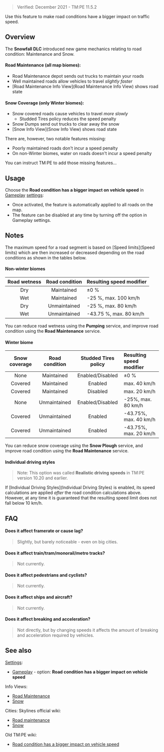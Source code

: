 > Verified: December 2021 - TM:PE 11.5.2

Use this feature to make road conditions have a bigger impact on traffic speed.

## Overview

The **Snowfall DLC** introduced new game mechanics relating to road condition: Maintenance and Snow.

#### Road Maintenance (all map biomes):

* Road Maintenance depot sends out trucks to maintain your roads
* Well maintained roads allow vehicles to travel _slightly faster_
* [Road Maintenance Info View](Road Maintenance Info View) shows road state

#### Snow Coverage (only Winter biomes):

* Snow covered roads cause vehicles to travel _more slowly_
    * Studded Tires policy reduces the speed penalty
* Snow Dumps send out trucks to clear away the snow
* [Snow Info View](Snow Info View) shows road state

There are, however, two notable features missing:

* Poorly maintained roads don't incur a speed penalty
* On non-Winter biomes, water on roads doesn't incur a speed penalty

You can instruct TM:PE to add those missing features...

## Usage

Choose the **Road condition has a bigger impact on vehicle speed** in [Gameplay](Gameplay) [settings](settings):

* Once activated, the feature is automatically applied to all roads on the map.
* The feature can be disabled at any time by turning off the option in Gameplay settings.

## Notes

The maximum speed for a road segment is based on [Speed limits](Speed limits) which are then increased or decreased depending on the road conditions as shown in the tables below.

#### Non-winter biomes

| Road wetness | Road condition | Resulting speed modifier |
| :---:        | :---:          | :---                     |
| Dry          | Maintained     | ±0 %                     |
| Wet          | Maintained     | -25 %, max. 100 km/h     |
| Dry          | Unmaintained   | -25 %, max. 80 km/h      |
| Wet          | Unmaintained   | -43.75 %, max. 80 km/h   |

You can reduce road wetness using the **Pumping** service, and improve road condition using the **Road Maintenance** service.

#### Winter biome

| Snow coverage | Road condition |Studded Tires policy | Resulting speed modifier |
| :---:         | :---:          | :---:               | :---                     |
| None          | Maintained     | Enabled/Disabled    | ±0 %                     |
| Covered       | Maintained     | Enabled             | max. 40 km/h             |
| Covered       | Maintained     | Disabled            | max. 20 km/h             |
| None          | Unmaintained   | Enabled/Disabled    | -25%, max. 80 km/h       |
| Covered       | Unmaintained   | Enabled             | -43.75%, max. 40 km/h    |
| Covered       | Unmaintained   | Enabled             | -43.75%, max. 20 km/h    |

You can reduce snow coverage using the **Snow Plough** service, and improve road condition using the **Road Maintenance** service.

#### Individual driving styles

> Note: This option was called **Realistic driving speeds** in TM:PE version 10.20 and earlier.

If [Individual Driving Styles](Individual Driving Styles) is enabled, its speed calculations are applied _after_ the road condition calculations above. However, at any time it is guaranteed that the resulting speed limit does not fall below 10 km/h.

## FAQ

#### Does it affect framerate or cause lag?
> Slightly, but barely noticeable - even on big cities.

#### Does it affect train/tram/monorail/metro tracks?
> Not currently.

#### Does it affect pedestrians and cyclists?
> Not currently.

#### Does it affect ships and aircraft?
> Not currently.

#### Does it affect breaking and acceleration?
> Not directly, but by changing speeds it affects the amount of breaking and acceleration required by vehicles.

## See also

[Settings](Settings):

* [Gameplay](Gameplay) - option: **Road condition has a bigger impact on vehicle speed**

Info Views:

* [Road Maintenance](Road-Maintenance-Info-View.)
* [Snow](Snow-Info-View.)

Cities: Skylines official wiki:

* [Road maintenance](https://skylines.paradoxwikis.com/Roads#Maintenance)
* [Snow](https://skylines.paradoxwikis.com/Weather#Snow)

Old TM:PE wiki:

* [Road condition has a bigger impact on vehicle speed](https://tmpe.viathinksoft.com/wiki/index.php?title=Road_condition_has_a_bigger_impact_on_vehicle_speed)